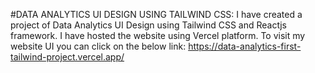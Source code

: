 #DATA ANALYTICS UI DESIGN USING TAILWIND CSS:
  I have created a project of Data Analytics UI Design using Tailwind CSS and Reactjs framework.
  I have hosted the website using Vercel platform.
  To visit my website UI you can click on the below link:
  https://data-analytics-first-tailwind-project.vercel.app/
